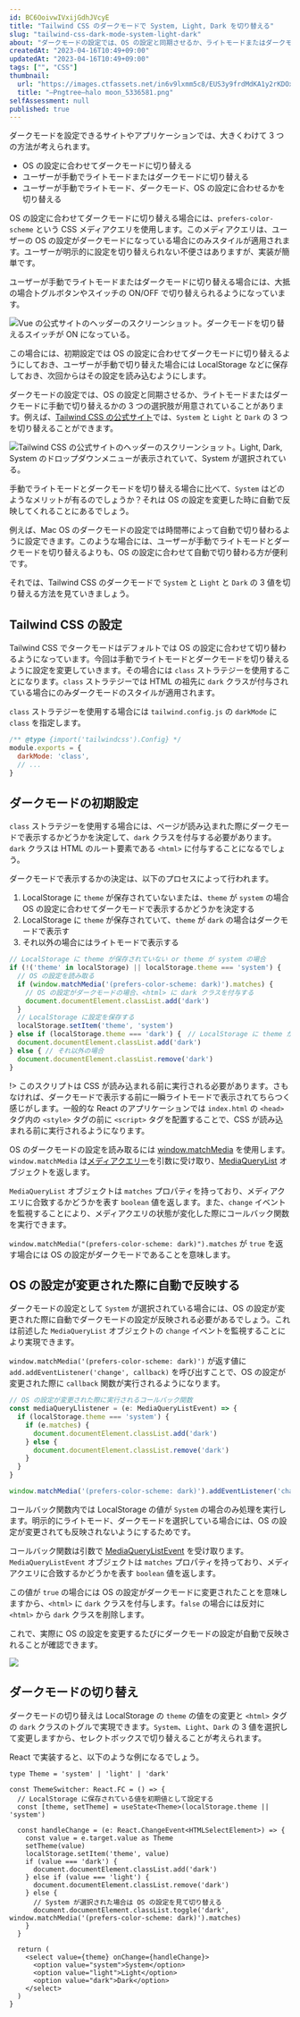 ```yaml
---
id: BC6OoivwIVxijGdhJVcyE
title: "Tailwind CSS のダークモードで System, Light, Dark を切り替える"
slug: "tailwind-css-dark-mode-system-light-dark"
about: "ダークモードの設定では、OS の設定と同期させるか、ライトモードまたはダークモードに手動で切り替えるかの 3 つの選択肢が用意されていることがあります。手動でライトモードとダークモードを切り替える場合に比べて、OS の設定を自動で反映できるメリットがあります。"
createdAt: "2023-04-16T10:49+09:00"
updatedAt: "2023-04-16T10:49+09:00"
tags: ["", "CSS"]
thumbnail:
  url: "https://images.ctfassets.net/in6v9lxmm5c8/EUS3y9frdMdKA1y2rKDOx/e9502a9256e63fd899d6bdeb849589f6/_Pngtree_halo_moon_5336581.png"
  title: "—Pngtree—halo moon_5336581.png"
selfAssessment: null
published: true
---
```

ダークモードを設定できるサイトやアプリケーションでは、大きくわけて 3 つの方法が考えられます。

- OS の設定に合わせてダークモードに切り替える
- ユーザーが手動でライトモードまたはダークモードに切り替える
- ユーザーが手動でライトモード、ダークモード、OS の設定に合わせるかを切り替える

OS の設定に合わせてダークモードに切り替える場合には、`prefers-color-scheme` という CSS メディアクエリを使用します。このメディアクエリは、ユーザーの OS の設定がダークモードになっている場合にのみスタイルが適用されます。ユーザーが明示的に設定を切り替えられない不便さはありますが、実装が簡単です。

ユーザーが手動でライトモードまたはダークモードに切り替える場合には、大抵の場合トグルボタンやスイッチの ON/OFF で切り替えられるようになっています。

![Vue の公式サイトのヘッダーのスクリーンショット。ダークモードを切り替えるスイッチが ON になっている。](https://images.ctfassets.net/in6v9lxmm5c8/j0amyv8MN01Q3sQBb8pwJ/1433c15a37ff700b6c6d385ee9183a3e/__________2023-04-16_11.09.26.png)

この場合には、初期設定では OS の設定に合わせてダークモードに切り替えるようにしておき、ユーザーが手動で切り替えた場合には LocalStorage などに保存しておき、次回からはその設定を読み込むようにします。

ダークモードの設定では、OS の設定と同期させるか、ライトモードまたはダークモードに手動で切り替えるかの 3 つの選択肢が用意されていることがあります。例えば、[Tailwind CSS の公式サイト](https://tailwindcss.com/)では、`System` と `Light` と `Dark` の 3 つを切り替えることができます。

![Tailwind CSS の公式サイトのヘッダーのスクリーンショット。Light, Dark, System のドロップダウンメニューが表示されていて、System が選択されている。](https://images.ctfassets.net/in6v9lxmm5c8/4cktg9VGoZN7mXgeSZAVil/eca4cfb254f16f64d710466687be0179/__________2023-04-16_10.54.50.png)

手動でライトモードとダークモードを切り替える場合に比べて、`System` はどのようなメリットが有るのでしょうか？それは OS の設定を変更した時に自動で反映してくれることにあるでしょう。

例えば、Mac OS のダークモードの設定では時間帯によって自動で切り替わるように設定できます。このような場合には、ユーザーが手動でライトモードとダークモードを切り替えるよりも、OS の設定に合わせて自動で切り替わる方が便利です。

それでは、Tailwind CSS のダークモードで `System` と `Light` と `Dark` の 3 値を切り替える方法を見ていきましょう。

## Tailwind CSS の設定

Tailwind CSS でタークモードはデフォルトでは OS の設定に合わせて切り替わるようになっています。今回は手動でライトモードとダークモードを切り替えるように設定を変更していきます。その場合には `class` ストラテジーを使用することになります。`class` ストラテジーでは HTML の祖先に `dark` クラスが付与されている場合にのみダークモードのスタイルが適用されます。

`class` ストラテジーを使用する場合には `tailwind.config.js` の `darkMode` に `class` を指定します。

```js:tailwind.config.js
/** @type {import('tailwindcss').Config} */
module.exports = {
  darkMode: 'class',
  // ...
}
```

## ダークモードの初期設定

`class` ストラテジーを使用する場合には、ページが読み込まれた際にダークモードで表示するかどうかを決定して、`dark` クラスを付与する必要があります。`dark` クラスは HTML のルート要素である `<html>` に付与することになるでしょう。

ダークモードで表示するかの決定は、以下のプロセスによって行われます。

1. LocalStorage に `theme` が保存されていないまたは、`theme` が `system` の場合 OS の設定に合わせてダークモードで表示するかどうかを決定する
2. LocalStorage に `theme` が保存されていて、`theme` が `dark` の場合はダークモードで表示す
3. それ以外の場合にはライトモードで表示する

```js
// LocalStorage に theme が保存されていない or theme が system の場合
if (!('theme' in localStorage) || localStorage.theme === 'system') {
  // OS の設定を読み取る
  if (window.matchMedia('(prefers-color-scheme: dark)').matches) {
    // OS の設定がダークモードの場合、<html> に dark クラスを付与する
    document.documentElement.classList.add('dark')
  }
  // LocalStorage に設定を保存する
  localStorage.setItem('theme', 'system')
} else if (localStorage.theme === 'dark') {　// LocalStorage に theme が保存されていて、theme が dark の場合
  document.documentElement.classList.add('dark')
} else { // それ以外の場合
  document.documentElement.classList.remove('dark')
}
```

!> このスクリプトは CSS が読み込まれる前に実行される必要があります。さもなければ、ダークモードで表示する前に一瞬ライトモードで表示されてちらつく感じがします。一般的な React のアプリケーションでは `index.html` の `<head>` タグ内の `<style>` タグの前に `<script>` タグを配置することで、CSS が読み込まれる前に実行されるようになります。

OS のダークモードの設定を読み取るには [window.matchMedia](https://developer.mozilla.org/ja/docs/Web/API/Window/matchMedia) を使用します。`window.matchMedia` は[メディアクエリー](https://developer.mozilla.org/ja/docs/Web/CSS/Media_Queries)を引数に受け取り、[MediaQueryList](https://developer.mozilla.org/en-US/docs/Web/API/MediaQueryList) オブジェクトを返します。

`MediaQueryList` オブジェクトは `matches` プロパティを持っており、メディアクエリに合致するかどうかを表す `boolean` 値を返します。また、`change` イベントを監視することにより、メディアクエリの状態が変化した際にコールバック関数を実行できます。

`window.matchMedia("(prefers-color-scheme: dark)").matches` が `true` を返す場合には OS の設定がダークモードであることを意味します。

## OS の設定が変更された際に自動で反映する

ダークモードの設定として `System` が選択されている場合には、OS の設定が変更された際に自動でダークモードの設定が反映される必要があるでしょう。これは前述した `MediaQueryList` オブジェクトの `change` イベントを監視することにより実現できます。

`window.matchMedia('(prefers-color-scheme: dark)')` が返す値に `add.addEventListener('change', callback)` を呼び出すことで、OS の設定が変更された際に `callback` 関数が実行されるようになります。

```js
// OS の設定が変更された際に実行されるコールバック関数
const mediaQueryLlistener = (e: MediaQueryListEvent) => {
  if (localStorage.theme === 'system') {
    if (e.matches) {
      document.documentElement.classList.add('dark')
    } else {
      document.documentElement.classList.remove('dark')
    }
  }
}

window.matchMedia('(prefers-color-scheme: dark)').addEventListener('change', mediaQueryLlistener)
```

コールバック関数内では LocalStorage の値が `System` の場合のみ処理を実行します。明示的にライトモード、ダークモードを選択している場合には、OS の設定が変更されても反映されないようにするためです。

コールバック関数は引数で [MediaQueryListEvent](https://developer.mozilla.org/en-US/docs/Web/API/MediaQueryListEvent) を受け取ります。`MediaQueryListEvent` オブジェクトは `matches` プロパティを持っており、メディアクエリに合致するかどうかを表す `boolean` 値を返します。

この値が `true` の場合には OS の設定がダークモードに変更されたことを意味しますから、`<html>` に `dark` クラスを付与します。`false` の場合には反対に `<html>` から `dark` クラスを削除します。

これで、実際に OS の設定を変更するたびにダークモードの設定が自動で反映されることが確認できます。

![](https://images.ctfassets.net/in6v9lxmm5c8/7MNVciSgkaZG22hprBk8YC/dd7024cb1bfe2ee3d2015ddeb14720dd/os-dark-mode.gif)

## ダークモードの切り替え

ダークモードの切り替えは LocalStorage の `theme` の値をの変更と `<html>` タグの `dark` クラスのトグルで実現できます。`System`、`Light`、`Dark` の 3 値を選択して変更しますから、セレクトボックスで切り替えることが考えられます。

React で実装すると、以下のような例になるでしょう。

```tsx
type Theme = 'system' | 'light' | 'dark'

const ThemeSwitcher: React.FC = () => {
  // LocalStorage に保存されている値を初期値として設定する
  const [theme, setTheme] = useState<Theme>(localStorage.theme || 'system')

  const handleChange = (e: React.ChangeEvent<HTMLSelectElement>) => {
    const value = e.target.value as Theme
    setTheme(value)
    localStorage.setItem('theme', value)
    if (value === 'dark') {
      document.documentElement.classList.add('dark')
    } else if (value === 'light') {
      document.documentElement.classList.remove('dark')
    } else {
      // System が選択された場合は OS の設定を見て切り替える
      document.documentElement.classList.toggle('dark', window.matchMedia('(prefers-color-scheme: dark)').matches)
    }
  }

  return (
    <select value={theme} onChange={handleChange}>
      <option value="system">System</option>
      <option value="light">Light</option>
      <option value="dark">Dark</option>
    </select>
  )
}
```
